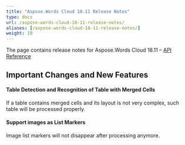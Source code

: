 ```yaml
---
title: "Aspose.Words Cloud 18.11 Release Notes"
type: docs
url: /aspose-words-cloud-18-11-release-notes/
aliases: [/aspose-words-cloud-18-11-release-notes/]
weight: 10
---
```


The page contains release notes for Aspose.Words Cloud 18.11 – [API Reference](https://apireference.aspose.cloud/words/)

## Important Changes and New Features

#### Table Detection and Recognition of Table with Merged Cells

If a table contains merged cells and its layout is not very complex, such table will be processed properly.

#### Support images as List Markers

Image list markers will not disappear after processing anymore.
